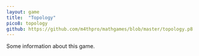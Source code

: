 ```yaml
---
layout: game
title:  "Topology"
pico8: topology
github: https://github.com/m4thpro/mathgames/blob/master/topology.p8
---
```


Some information about this game.
